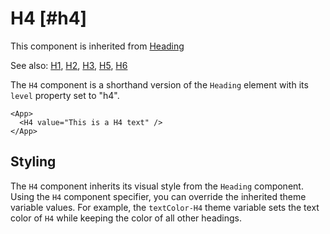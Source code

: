 # H4 [#h4]

This component is inherited from [Heading](components/Heading)

See also: [H1](components/H1), [H2](components/H2), [H3](components/H3), [H5](components/H5), [H6](components/H6)

The `H4` component is a shorthand version of the `Heading` element with its `level` property set to "h4".

```xmlui-pg copy display name="H4 example"
<App>
  <H4 value="This is a H4 text" />
</App>
```

## Styling

The `H4` component inherits its visual style from the `Heading` component.
Using the `H4` component specifier, you can override the inherited theme variable values.
For example, the `textColor-H4` theme variable sets the text color of `H4` while keeping the color of all other headings.


